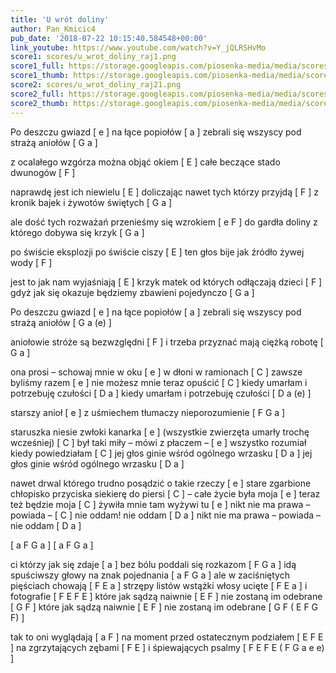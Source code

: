 ```yaml
---
title: 'U wrót doliny'
author: Pan_Kmicic4
pub_date: '2018-07-22 10:15:40.584548+00:00'
link_youtube: https://www.youtube.com/watch?v=Y_jQLRSHvMo
score1: scores/u_wrot_doliny_raj1.png
score1_full: https://storage.googleapis.com/piosenka-media/media/scores/u_wrot_doliny_raj1.png
score1_thumb: https://storage.googleapis.com/piosenka-media/media/scores/u_wrot_doliny_raj1.png.180x0_q85_upscale.png
score2: scores/u_wrot_doliny_raj21.png
score2_full: https://storage.googleapis.com/piosenka-media/media/scores/u_wrot_doliny_raj21.png
score2_thumb: https://storage.googleapis.com/piosenka-media/media/scores/u_wrot_doliny_raj21.png.180x0_q85_upscale.png
---
```


Po deszczu gwiazd [ e ]
na łące popiołów [ a ]
zebrali się wszyscy pod strażą aniołów [ G a ]

z ocalałego wzgórza można objąć okiem [ E ]
całe beczące stado dwunogów [ F ]

naprawdę jest ich niewielu [ E ]
doliczając nawet tych którzy przyjdą [ F ]
z kronik bajek i żywotów świętych [ G a ]

ale dość tych rozważań przenieśmy się wzrokiem [ e F ]
do gardła doliny z którego dobywa się krzyk [ G a ]

po świście eksplozji po świście ciszy [ E ]
ten głos bije jak źródło żywej wody [ F ]

jest to jak nam wyjaśniają [ E ]
krzyk matek od których odłączają dzieci [ F ]
gdyż jak się okazuje będziemy zbawieni pojedynczo [ G a ]

Po deszczu gwiazd [ e ]
na łące popiołów [ a ]
zebrali się wszyscy pod strażą aniołów [ G a (e) ]

aniołowie stróże są bezwzględni  [ F ]
i trzeba przyznać mają ciężką robotę [ G a ]

ona prosi – schowaj mnie w oku [ e ]
w dłoni w ramionach [ C ]
zawsze byliśmy razem [ e ]
nie możesz mnie teraz opuścić [ C ]
kiedy umarłam i potrzebuję czułości [ D a ]
kiedy umarłam i potrzebuję czułości [ D a (e) ]

starszy anioł [ e ]
z uśmiechem tłumaczy nieporozumienie [ F G a ]

staruszka niesie zwłoki kanarka [ e ]
(wszystkie zwierzęta umarły trochę wcześniej) [ C ]
był taki miły – mówi z płaczem – [ e ]
wszystko rozumiał kiedy powiedziałam [ C ]
jej głos ginie wśród ogólnego wrzasku [ D a ]
jej głos ginie wśród ogólnego wrzasku [ D a ]

nawet drwal którego trudno posądzić o takie rzeczy [ e ]
stare zgarbione chłopisko przyciska siekierę do piersi [ C ]
– całe życie była moja [ e ]
teraz też będzie moja [ C ]
żywiła mnie tam wyżywi tu [ e ]
nikt nie ma prawa – powiada – [ C ]
nie oddam! nie oddam [ D a ]
nikt nie ma prawa – powiada – nie oddam [ D a ] 

[ a F G a ]
[ a F G a ]

ci którzy jak się zdaje [ a ]
bez bólu poddali się rozkazom [ F G a ]
idą spuściwszy głowy na znak pojednania [ a F G a ]
ale w zaciśniętych pięściach chowają [ F E a ]
strzępy listów wstążki włosy ucięte [ F E a ]
i fotografie [ F E F E ]
które jak sądzą naiwnie [ E F ]
nie zostaną im odebrane [ G F ]
które jak sądzą naiwnie [ E F ]
nie zostaną im odebrane [ G F ( E F G F)  ]

tak to oni wyglądają [ a F ]
na moment przed ostatecznym podziałem [ E F E ]
na zgrzytających zębami [ F E ]
i śpiewających psalmy  [ F E F E ( F G a e e)  ]